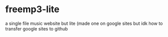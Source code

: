 # freemp3-lite
a single file music website but lite (made one on google sites but idk how to transfer google sites to github
